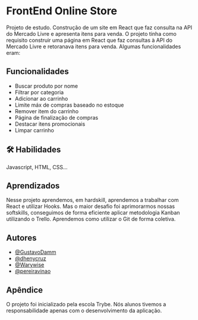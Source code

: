 
# FrontEnd Online Store

Projeto de estudo.
Construção de um site em React que faz consulta na API do Mercado Livre e apresenta itens para venda.
O projeto tinha como requisito construir uma página em React que faz consultas à API do Mercado Livre e retoranava itens para venda.
Algumas funcionalidades eram:





## Funcionalidades

- Buscar produto por nome
- Filtrar por categoria
- Adicionar ao carrinho
- Limite máx de compras baseado no estoque
- Remover item do carrinho
- Página de finalização de compras
- Destacar itens promocionais
- Limpar carrinho


## 🛠 Habilidades
Javascript, HTML, CSS...


## Aprendizados

Nesse projeto aprendemos, em hardskill, aprendemos a trabalhar com React e utilizar Hooks.
Mas o maior desafio foi aprimorarmos nossas softskills, conseguimos de forma eficiente aplicar metodologia Kanban utilizando o Trello.
Aprendemos como utilizar o Git de forma coletiva.


## Autores

- [@GustavoDamm](https://github.com/GustavoDamm)
- [@dhenycruz](https://www.github.com/dhenycruz)
- [@Warywise](https://www.github.com/Warywise)
- [@pereiravinao](https://www.github.com/pereiravinao)



## Apêndice

O projeto foi inicializado pela escola Trybe.
Nós alunos tivemos a responsabilidade apenas com o desenvolvimento da aplicação.


